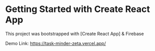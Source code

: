 # Getting Started with Create React App

This project was bootstrapped with [Create React App] & Firebase

Demo Link: https://task-minder-zeta.vercel.app/
